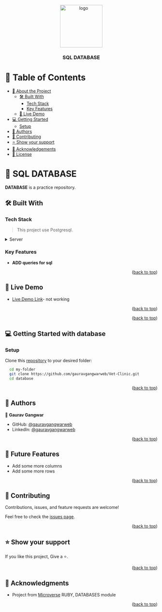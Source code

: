 <a name="readme-top"></a>
<div align="center">

  <img src="https://drive.google.com/file/d/1alx9ovqM4yrbowO1Kphti59b8dwgirdP/view?usp=sharing" alt="logo" width="140"  height="auto" />
  <br/>

  <h3><b>SQL DATABASE</b></h3>
</div>

# 📗 Table of Contents

- [📖 About the Project](#about-project)
  - [🛠 Built With](#built-with)
    - [Tech Stack](#tech-stack)
    - [Key Features](#key-features)
  - [🚀 Live Demo](#live-demo)
- [💻 Getting Started](#getting-started)
  - [Setup](#setup)
- [👥 Authors](#authors)
- [🤝 Contributing](#contributing)
- [⭐️ Show your support](#support)
- [🙏 Acknowledgements](#acknowledgements)
- [📝 License](#license)

# 📖 SQL DATABASE <a name="about-project"></a>

**DATABASE** is a practice repository.

## 🛠 Built With <a name="built-with"></a>

### Tech Stack <a name="tech-stack"></a>

> This project use Postgresql.
<details>
  <summary>Server</summary>
  <ul>
    <li><a href="https://www.postgresql.org/">postgresql</a></li>
  </ul>
</details>

### Key Features <a name="key-features"></a>
- **ADD queries for sql**

<p align="right">(<a href="#readme-top">back to top</a>)</p>

## 🚀 Live Demo <a name="live-demo"></a>

- [Live Demo Link](#)- not working

<p align="right">(<a href="#readme-top">back to top</a>)</p>

<p align="right">(<a href="#readme-top">back to top</a>)</p>

## 💻 Getting Started with database <a name="getting-started"></a>

### Setup

Clone this [repository](https://github.com/gauravgangwarweb/Vet-Clinic.git) to your desired folder:

```sh
  cd my-folder
  git clone https://github.com/gauravgangwarweb/Vet-Clinic.git 
  cd database
```

<p align="right">(<a href="#readme-top">back to top</a>)</p>

## 👥 Authors <a name="authors"></a>
👤 **Gaurav Gangwar**

- GitHub: [@gauravgangwarweb](https://github.com/gauravgangwarweb)
- LinkedIn: [@gauravgangwarweb](https://www.linkedin.com/in/gauravgangwarweb/)

<p align="right">(<a href="#readme-top">back to top</a>)</p>

## 🔭 Future Features <a name="future-features"></a>

- Add some more columns
- Add some more rows

<p align="right">(<a href="#readme-top">back to top</a>)</p>

## 🤝 Contributing <a name="contributing"></a>

Contributions, issues, and feature requests are welcome!

Feel free to check the [issues page](https://github.com/gauravgangwarweb/Vet-Clinic/issues).

<p align="right">(<a href="#readme-top">back to top</a>)</p>

## ⭐️ Show your support <a name="support"></a>

If you like this project, Give a ⭐️.

<p align="right">(<a href="#readme-top">back to top</a>)</p>

## 🙏 Acknowledgments <a name="acknowledgements"></a>

- Project from [Microverse](https://www.microverse.org/?grsf=i6yi2m) RUBY, DATABASES module


<p align="right">(<a href="#readme-top">back to top</a>)</p>
